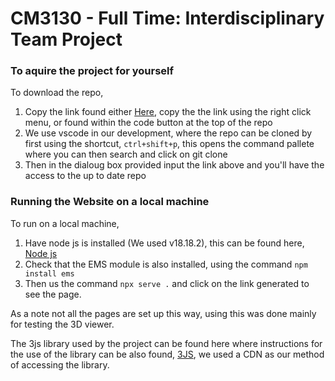 # CM3130 - Full Time: Interdisciplinary Team Project

### To aquire the project for yourself

To download the repo,
1. Copy the link found either [Here](https://github.com/JamieH31/CM3130-Full-Time-Interdisciplinary-Team-Project.git), copy the the link using the right click menu, or found within the code button at the top of the repo
2. We use vscode in our development, where the repo can be cloned by first using the shortcut, `ctrl+shift+p`, this opens the command pallete where you can then search and click on git clone
3. Then in the dialoug box provided input the link above and you'll have the access to the up to date repo 
   


### Running the Website on a local machine

To run on a local machine,
1. Have node js is installed (We used v18.18.2), this can be found here, [Node js](https://nodejs.org/en)
2. Check that the EMS module is also installed, using the command `npm install ems`
3. Then us the command `npx serve .` and click on the link generated to see the page. 

As a note not all the pages are set up this way, using this was done mainly for testing the 3D viewer.

The 3js library used by the project can be found here where instructions for the use of the library can be also found, [3JS](https://threejs.org/docs/index.html#manual/en/introduction/Installation), we used a CDN as our method of accessing the library.
